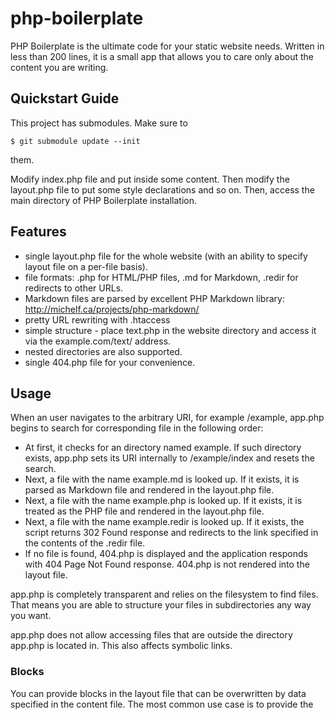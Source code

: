 php-boilerplate
===============

PHP Boilerplate is the ultimate code for your static website needs.
Written in less than 200 lines, it is a small app that allows you to
care only about the content you are writing.


## Quickstart Guide

This project has submodules. Make sure to

    $ git submodule update --init 

them.

Modify index.php file and put inside some content. Then modify the
layout.php file to put some style declarations and so on. Then, access
the main directory of PHP Boilerplate installation.

## Features

- single layout.php file for the whole website (with an ability to
specify layout file on a per-file basis).
- file formats: .php for HTML/PHP files, .md for Markdown, .redir for
redirects to other URLs.
- Markdown files are parsed by excellent PHP Markdown library:
http://michelf.ca/projects/php-markdown/
- pretty URL rewriting with .htaccess
- simple structure - place text.php in the website directory and access 
it via the example.com/text/ address.
- nested directories are also supported.
- single 404.php file for your convenience.

## Usage

When an user navigates to the arbitrary URI, for example /example,
app.php begins to search for corresponding file in the following order:

- At first, it checks for an directory named example. If such directory
exists, app.php sets its URI internally to /example/index and resets the
search.
- Next, a file with the name example.md is looked up. If it exists, it
is parsed as Markdown file and rendered in the layout.php file.
- Next, a file with the name example.php is looked up. If it exists, it
is treated as the PHP file and rendered in the layout.php file.
- Next, a file with the name example.redir is looked up. If it exists,
the script returns 302 Found response and redirects to the link
specified in the contents of the .redir file.
- If no file is found, 404.php is displayed and the application responds
with 404 Page Not Found response. 404.php is not rendered into the
layout file.

app.php is completely transparent and relies on the filesystem to find
files. That means you are able to structure your files in subdirectories
any way you want.

app.php does not allow accessing files that  are outside the directory
app.php is located in. This also affects symbolic links.

### Blocks

You can provide blocks in the layout file that can be overwritten by
data specified in the content file. The most common use case is to
provide the <title> tag of the document.

In order to define a block, put a get() function in the layout file:

    <title><?php echo get('title', 'Default Title') ?></title>

You can override the default value of the title block by setting it in
the content file:

    <?php meta('title', 'Another page') ?>

Or in the Markdown file:

    Meta title: Another page

In PHP content files you can also open() and close() multiline blocks:

    <?php open('javascripts') ?>
        <script type="text/javascript" src="js/jquery-1.7.2.min.js"></script>
        <script type="text/javascript" src="js/jquery.plugin.js"></script>
        [...]
    <?php close('javascripts') ?>

Currently Markdown files do not have any support for the opening and
closing blocks.

vim: set tw=72:
